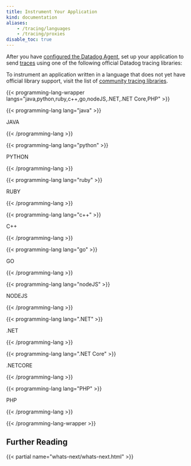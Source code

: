 ```yaml
---
title: Instrument Your Application
kind: documentation
aliases:
    - /tracing/languages
    - /tracing/proxies
disable_toc: true
---
```


After you have [configured the Datadog Agent][1], set up your application to send [traces][2] using one of the following official Datadog tracing libraries:

To instrument an application written in a language that does not yet have official library support, visit the list of [community tracing libraries][3].

{{< programming-lang-wrapper langs="java,python,ruby,c++,go,nodeJS,.NET,.NET Core,PHP" >}}

{{< programming-lang lang="java" >}}

JAVA

{{< /programming-lang >}}

{{< programming-lang lang="python" >}}

PYTHON

{{< /programming-lang >}}

{{< programming-lang lang="ruby" >}}

RUBY


{{< /programming-lang >}}

{{< programming-lang lang="c++" >}}

C++

{{< /programming-lang >}}


{{< programming-lang lang="go" >}}

GO

{{< /programming-lang >}}

{{< programming-lang lang="nodeJS" >}}

NODEJS

{{< /programming-lang >}}

{{< programming-lang lang=".NET" >}}

.NET


{{< /programming-lang >}}

{{< programming-lang lang=".NET Core" >}}

.NETCORE

{{< /programming-lang >}}

{{< programming-lang lang="PHP" >}}

PHP

{{< /programming-lang >}}

{{< /programming-lang-wrapper >}}


## Further Reading

{{< partial name="whats-next/whats-next.html" >}}

[1]: /tracing/send_traces/
[2]: /tracing/visualization/#trace
[3]: /developers/libraries/#apm-tracing-client-libraries
